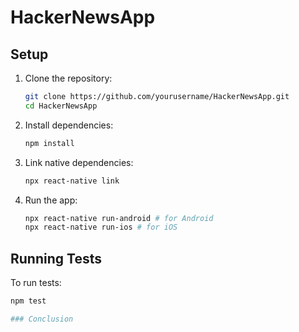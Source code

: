 # HackerNewsApp

## Setup

1. Clone the repository:
    ```bash
    git clone https://github.com/yourusername/HackerNewsApp.git
    cd HackerNewsApp
    ```

2. Install dependencies:
    ```bash
    npm install
    ```

3. Link native dependencies:
    ```bash
    npx react-native link
    ```

4. Run the app:
    ```bash
    npx react-native run-android # for Android
    npx react-native run-ios # for iOS
    ```

## Running Tests

To run tests:
```bash
npm test

### Conclusion